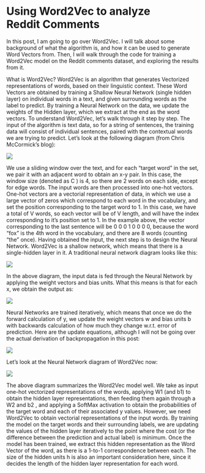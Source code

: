 # Using Word2Vec to analyze Reddit Comments

In this post, I am going to go over Word2Vec. I will talk about some background of what the algorithm is, and how it can be used to generate Word Vectors from. Then, I will walk through the code for training a Word2Vec model on the Reddit comments dataset, and exploring the results from it.

What is Word2Vec?
Word2Vec is an algorithm that generates Vectorized representations of words, based on their linguistic context. These Word Vectors are obtained by training a Shallow Neural Network (single hidden layer) on individual words in a text, and given surrounding words as the label to predict. By training a Neural Network on the data, we update the weights of the Hidden layer, which we extract at the end as the word vectors.
To understand Word2Vec, let’s walk through it step by step. The input of the algorithm is text data, so for a string of sentences, the training data will consist of individual sentences, paired with the contextual words we are trying to predict. Let’s look at the following diagram (from Chris McCormick’s blog):

![](https://cdn-images-1.medium.com/max/1600/1*yiH5sZI-IBxDSQMKhvbcHw.png)

We use a sliding window over the text, and for each “target word” in the set, we pair it with an adjacent word to obtain an x-y pair. In this case, the window size (denoted as C ) is 4, so there are 2 words on each side, except for edge words. The input words are then processed into one-hot vectors. One-hot vectors are a vectorial representation of data, in which we use a large vector of zeros which correspond to each word in the vocabulary, and set the position corresponding to the target word to 1. In this case, we have a total of V words, so each vector will be of V length, and will have the index corresponding to it’s position set to 1. In the example above, the vector corresponding to the last sentence will be 0 0 0 1 0 0 0 0, because the word “fox” is the 4th word in the vocabulary, and there are 8 words (counting “the” once).
Having obtained the input, the next step is to design the Neural Network. Word2Vec is a shallow network, which means that there is a single-hidden layer in it. A traditional neural network diagram looks like this:

![](https://cdn-images-1.medium.com/max/1600/1*UA30b0mJUPYoPvN8yJr2iQ.jpeg)

In the above diagram, the input data is fed through the Neural Network by applying the weight vectors and bias units. What this means is that for each x, we obtain the output as:

![](https://cdn-images-1.medium.com/max/1600/1*T3hoaDJPgF8yYc3HOIbPNw.gif)

Neural Networks are trained iteratively, which means that once we do the forward calculation of y, we update the weight vectors w and bias units b with backwards calculation of how much they change w.r.t. error of prediction. Here are the update equations, although I will not be going over the actual derivation of backpropagation in this post:

![](https://cdn-images-1.medium.com/max/1600/1*cS9yeLKYsy2wS8W1EuNY-Q.gif)

Let’s look at the Neural Network diagram of Word2Vec now:

![](https://cdn-images-1.medium.com/max/1600/1*uioavf2lFp7lJzT_lBaYKg.png)

The above diagram summarizes the Word2Vec model well. We take as input one-hot vectorized representations of the words, applying W1 (and b1) to obtain the hidden layer representations, then feeding them again through a W2 and b2 , and applying a SoftMax activation to obtain the probabilities of the target word and each of their associated y values. However, we need Word2Vec to obtain vectorial representations of the input words. By training the model on the target words and their surrounding labels, we are updating the values of the hidden layer iteratively to the point where the cost (or the difference between the prediction and actual label) is minimum. Once the model has been trained, we extract this hidden representation as the Word Vector of the word, as there is a 1-to-1 correspondence between each. The size of the hidden units h is also an important consideration here, since it decides the length of the hidden layer representation for each word.
